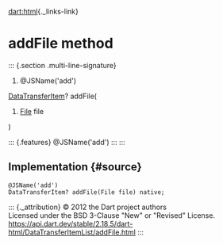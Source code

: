 [dart:html](../../dart-html/dart-html-library){._links-link}

addFile method
==============

::: {.section .multi-line-signature}
<div>

1.  \@JSName(\'add\')

</div>

[DataTransferItem](../datatransferitem-class)? addFile(

1.  [File](../file-class) file

)

::: {.features}
\@JSName(\'add\')
:::
:::

Implementation {#source}
--------------

``` {.language-dart data-language="dart"}
@JSName('add')
DataTransferItem? addFile(File file) native;
```

::: {._attribution}
© 2012 the Dart project authors\
Licensed under the BSD 3-Clause \"New\" or \"Revised\" License.\
<https://api.dart.dev/stable/2.18.5/dart-html/DataTransferItemList/addFile.html>
:::

